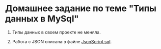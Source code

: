 # Домашнее задание по теме "Типы данных в MySql"

1. Типы данных в своем проекте не меняла.

2. Работа с JSON описана в файле [JsonScript.sql](https://github.com/eugeniyas/otus-databases/blob/main/L22HW10/JsonScript.sql).
